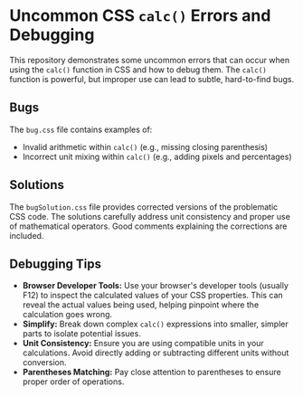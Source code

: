 # Uncommon CSS `calc()` Errors and Debugging

This repository demonstrates some uncommon errors that can occur when using the `calc()` function in CSS and how to debug them.  The `calc()` function is powerful, but improper use can lead to subtle, hard-to-find bugs.

## Bugs

The `bug.css` file contains examples of:

- Invalid arithmetic within `calc()` (e.g., missing closing parenthesis)
- Incorrect unit mixing within `calc()` (e.g., adding pixels and percentages)

## Solutions

The `bugSolution.css` file provides corrected versions of the problematic CSS code. The solutions carefully address unit consistency and proper use of mathematical operators.  Good comments explaining the corrections are included. 

## Debugging Tips

- **Browser Developer Tools:** Use your browser's developer tools (usually F12) to inspect the calculated values of your CSS properties.  This can reveal the actual values being used, helping pinpoint where the calculation goes wrong.
- **Simplify:** Break down complex `calc()` expressions into smaller, simpler parts to isolate potential issues.
- **Unit Consistency:** Ensure you are using compatible units in your calculations. Avoid directly adding or subtracting different units without conversion.
- **Parentheses Matching:** Pay close attention to parentheses to ensure proper order of operations. 